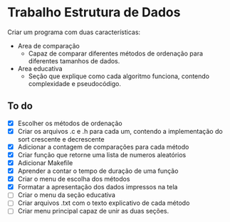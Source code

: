 # Trabalho Estrutura de Dados

Criar um programa com duas características:
- Area de comparação  
    - Capaz de comparar diferentes métodos de ordenação para diferentes tamanhos de dados.
- Area educativa  
    - Seção que explique como cada algoritmo funciona, contendo complexidade e pseudocódigo.

## To do

- [x] Escolher os métodos de ordenação
- [x] Criar os arquivos .c e .h para cada um, contendo a implementação do sort crescente e decrescente
- [x] Adicionar a contagem de comparações para cada método
- [x] Criar função que retorne uma lista de numeros aleatórios
- [x] Adicionar Makefile
- [x] Aprender a contar o tempo de duração de uma função
- [x] Criar o menu de escolha dos métodos
- [x] Formatar a apresentação dos dados impressos na tela
- [ ] Criar o menu da seção educativa
- [ ] Criar arquivos .txt com o texto explicativo de cada método
- [ ] Criar menu principal capaz de unir as duas seções.